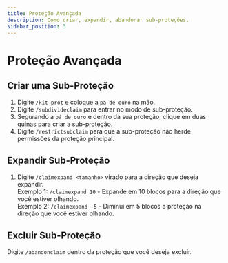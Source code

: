 ```yaml
---
title: Proteção Avançada
description: Como criar, expandir, abandonar sub-proteções.
sidebar_position: 3
---
```


# Proteção Avançada

## Criar uma Sub-Proteção

1. Digite `/kit prot` e coloque a `pá de ouro` na mão.
2. Digite `/subdivideclaim` para entrar no modo de sub-proteção.
3. Segurando a `pá de ouro` e dentro da sua proteção, clique em duas quinas para criar a sub-proteção.
4. Digite `/restrictsubclaim` para que a sub-proteção não herde permissões da proteção principal.

## Expandir Sub-Proteção

1. Digite `/claimexpand <tamanho>` virado para a direção que deseja expandir.  
Exemplo 1: `/claimexpand 10` - Expande em 10 blocos para a direção que você estiver olhando.  
Exemplo 2: `/claimexpand -5` - Diminui em 5 blocos a proteção na direção que você estiver olhando.

## Excluir Sub-Proteção

Digite `/abandonclaim` dentro da proteção que você deseja excluir.
